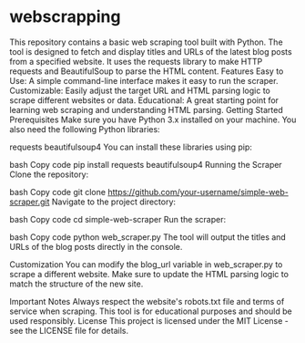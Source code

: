 # webscrapping
This repository contains a basic web scraping tool built with Python. The tool is designed to fetch and display titles and URLs of the latest blog posts from a specified website. It uses the requests library to make HTTP requests and BeautifulSoup to parse the HTML content.
Features
Easy to Use: A simple command-line interface makes it easy to run the scraper.
Customizable: Easily adjust the target URL and HTML parsing logic to scrape different websites or data.
Educational: A great starting point for learning web scraping and understanding HTML parsing.
Getting Started
Prerequisites
Make sure you have Python 3.x installed on your machine. You also need the following Python libraries:

requests
beautifulsoup4
You can install these libraries using pip:

bash
Copy code
pip install requests beautifulsoup4
Running the Scraper
Clone the repository:

bash
Copy code
git clone https://github.com/your-username/simple-web-scraper.git
Navigate to the project directory:

bash
Copy code
cd simple-web-scraper
Run the scraper:

bash
Copy code
python web_scraper.py
The tool will output the titles and URLs of the blog posts directly in the console.

Customization
You can modify the blog_url variable in web_scraper.py to scrape a different website. Make sure to update the HTML parsing logic to match the structure of the new site.

Important Notes
Always respect the website's robots.txt file and terms of service when scraping.
This tool is for educational purposes and should be used responsibly.
License
This project is licensed under the MIT License - see the LICENSE file for details.
